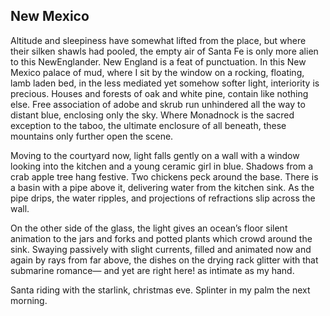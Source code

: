 ## New Mexico

Altitude and sleepiness have somewhat lifted from the place, but where their silken shawls had pooled, the empty air of Santa Fe is only more alien to this NewEnglander. New England is a feat of punctuation. In this New Mexico palace of mud, where I sit by the window on a rocking, floating, lamb laden bed, in the less mediated yet somehow softer light, interiority is precious. Houses and forests of oak and white pine, contain like nothing else. Free association of adobe and skrub run unhindered all the way to distant blue, enclosing only the sky. Where Monadnock is the sacred exception to the taboo, the ultimate enclosure of all beneath, these mountains only further open the scene. 
	
Moving to the courtyard now, light falls gently on a wall with a window looking into the kitchen and a young ceramic girl in blue. Shadows from a crab apple tree hang festive. Two chickens peck around the base. There is a basin with a pipe above it, delivering water from the kitchen sink. As the pipe drips, the water ripples, and projections of refractions slip across the wall.

On the other side of the glass, the light gives an ocean’s floor silent animation to the jars and forks and potted plants which crowd around the sink. Swaying passively with slight currents, filled and animated now and again by rays from far above, the dishes on the drying rack glitter with that submarine romance— and yet are right here! as intimate as my hand. 

Santa riding with the starlink, christmas eve. Splinter in my palm the next morning. 



